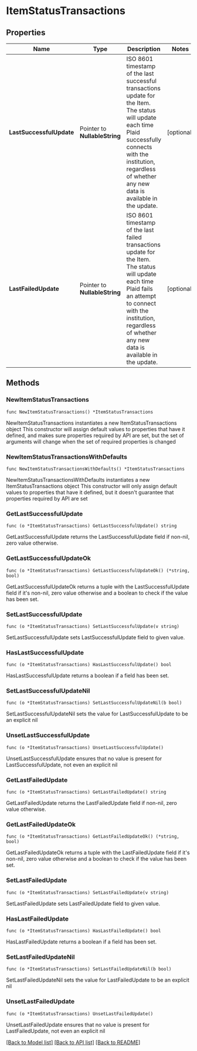 # ItemStatusTransactions

## Properties

Name | Type | Description | Notes
------------ | ------------- | ------------- | -------------
**LastSuccessfulUpdate** | Pointer to **NullableString** | ISO 8601 timestamp of the last successful transactions update for the Item. The status will update each time Plaid successfully connects with the institution, regardless of whether any new data is available in the update. | [optional] 
**LastFailedUpdate** | Pointer to **NullableString** | ISO 8601 timestamp of the last failed transactions update for the Item. The status will update each time Plaid fails an attempt to connect with the institution, regardless of whether any new data is available in the update. | [optional] 

## Methods

### NewItemStatusTransactions

`func NewItemStatusTransactions() *ItemStatusTransactions`

NewItemStatusTransactions instantiates a new ItemStatusTransactions object
This constructor will assign default values to properties that have it defined,
and makes sure properties required by API are set, but the set of arguments
will change when the set of required properties is changed

### NewItemStatusTransactionsWithDefaults

`func NewItemStatusTransactionsWithDefaults() *ItemStatusTransactions`

NewItemStatusTransactionsWithDefaults instantiates a new ItemStatusTransactions object
This constructor will only assign default values to properties that have it defined,
but it doesn't guarantee that properties required by API are set

### GetLastSuccessfulUpdate

`func (o *ItemStatusTransactions) GetLastSuccessfulUpdate() string`

GetLastSuccessfulUpdate returns the LastSuccessfulUpdate field if non-nil, zero value otherwise.

### GetLastSuccessfulUpdateOk

`func (o *ItemStatusTransactions) GetLastSuccessfulUpdateOk() (*string, bool)`

GetLastSuccessfulUpdateOk returns a tuple with the LastSuccessfulUpdate field if it's non-nil, zero value otherwise
and a boolean to check if the value has been set.

### SetLastSuccessfulUpdate

`func (o *ItemStatusTransactions) SetLastSuccessfulUpdate(v string)`

SetLastSuccessfulUpdate sets LastSuccessfulUpdate field to given value.

### HasLastSuccessfulUpdate

`func (o *ItemStatusTransactions) HasLastSuccessfulUpdate() bool`

HasLastSuccessfulUpdate returns a boolean if a field has been set.

### SetLastSuccessfulUpdateNil

`func (o *ItemStatusTransactions) SetLastSuccessfulUpdateNil(b bool)`

 SetLastSuccessfulUpdateNil sets the value for LastSuccessfulUpdate to be an explicit nil

### UnsetLastSuccessfulUpdate
`func (o *ItemStatusTransactions) UnsetLastSuccessfulUpdate()`

UnsetLastSuccessfulUpdate ensures that no value is present for LastSuccessfulUpdate, not even an explicit nil
### GetLastFailedUpdate

`func (o *ItemStatusTransactions) GetLastFailedUpdate() string`

GetLastFailedUpdate returns the LastFailedUpdate field if non-nil, zero value otherwise.

### GetLastFailedUpdateOk

`func (o *ItemStatusTransactions) GetLastFailedUpdateOk() (*string, bool)`

GetLastFailedUpdateOk returns a tuple with the LastFailedUpdate field if it's non-nil, zero value otherwise
and a boolean to check if the value has been set.

### SetLastFailedUpdate

`func (o *ItemStatusTransactions) SetLastFailedUpdate(v string)`

SetLastFailedUpdate sets LastFailedUpdate field to given value.

### HasLastFailedUpdate

`func (o *ItemStatusTransactions) HasLastFailedUpdate() bool`

HasLastFailedUpdate returns a boolean if a field has been set.

### SetLastFailedUpdateNil

`func (o *ItemStatusTransactions) SetLastFailedUpdateNil(b bool)`

 SetLastFailedUpdateNil sets the value for LastFailedUpdate to be an explicit nil

### UnsetLastFailedUpdate
`func (o *ItemStatusTransactions) UnsetLastFailedUpdate()`

UnsetLastFailedUpdate ensures that no value is present for LastFailedUpdate, not even an explicit nil

[[Back to Model list]](../README.md#documentation-for-models) [[Back to API list]](../README.md#documentation-for-api-endpoints) [[Back to README]](../README.md)


